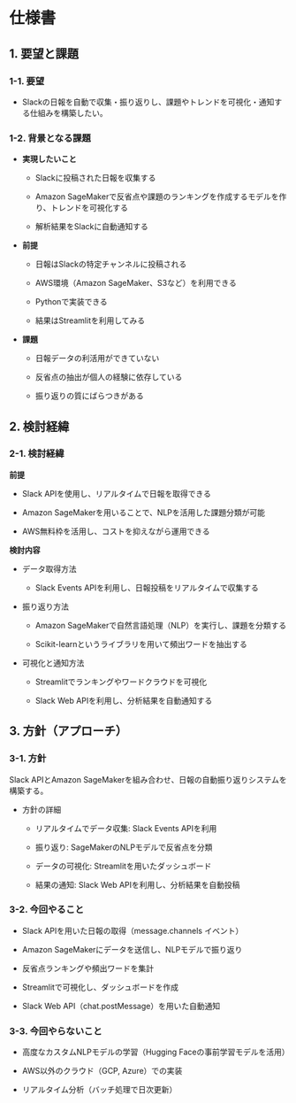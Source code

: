 # 仕様書
## 1. 要望と課題

### 1-1. 要望

- Slackの日報を自動で収集・振り返りし、課題やトレンドを可視化・通知する仕組みを構築したい。

### 1-2. 背景となる課題

- **実現したいこと**

  - Slackに投稿された日報を収集する

  - Amazon SageMakerで反省点や課題のランキングを作成するモデルを作り、トレンドを可視化する

  - 解析結果をSlackに自動通知する

- **前提**

  - 日報はSlackの特定チャンネルに投稿される

  - AWS環境（Amazon SageMaker、S3など）を利用できる

  - Pythonで実装できる

  - 結果はStreamlitを利用してみる

- **課題**

  - 日報データの利活用ができていない

  - 反省点の抽出が個人の経験に依存している

  - 振り返りの質にばらつきがある

## 2. 検討経緯

### 2-1. 検討経緯

**前提**

- Slack APIを使用し、リアルタイムで日報を取得できる

- Amazon SageMakerを用いることで、NLPを活用した課題分類が可能

- AWS無料枠を活用し、コストを抑えながら運用できる

**検討内容**

- データ取得方法

  - Slack Events APIを利用し、日報投稿をリアルタイムで収集する

- 振り返り方法

  - Amazon SageMakerで自然言語処理（NLP）を実行し、課題を分類する

  - Scikit-learnというライブラリを用いて頻出ワードを抽出する

- 可視化と通知方法

  - Streamlitでランキングやワードクラウドを可視化

  - Slack Web APIを利用し、分析結果を自動通知する

## 3. 方針（アプローチ）

### 3-1. 方針

Slack APIとAmazon SageMakerを組み合わせ、日報の自動振り返りシステムを構築する。

- 方針の詳細

  - リアルタイムでデータ収集: Slack Events APIを利用

  - 振り返り: SageMakerのNLPモデルで反省点を分類

  - データの可視化: Streamlitを用いたダッシュボード

  - 結果の通知: Slack Web APIを利用し、分析結果を自動投稿

### 3-2. 今回やること

- Slack APIを用いた日報の取得（message.channels イベント）

- Amazon SageMakerにデータを送信し、NLPモデルで振り返り

- 反省点ランキングや頻出ワードを集計

-  Streamlitで可視化し、ダッシュボードを作成

- Slack Web API（chat.postMessage）を用いた自動通知

### 3-3. 今回やらないこと

- 高度なカスタムNLPモデルの学習（Hugging Faceの事前学習モデルを活用）

- AWS以外のクラウド（GCP, Azure）での実装

- リアルタイム分析（バッチ処理で日次更新）

